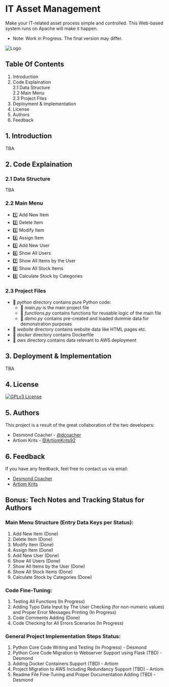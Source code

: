 # IT Asset Management
Make your IT-related asset process simple and controlled. This Web-based system runs on Apache will make it happen.
* Note: Work in Progress. The final version may differ.

![Logo](https://cdn3d.iconscout.com/3d/premium/thumb/asset-allocation-3d-icon-download-in-png-blend-fbx-gltf-file-formats--money-management-portfolio-diversification-risk-classes-capital-preservation-investment-pack-business-icons-7863809.png?f=webp)

## Table Of Contents
1. Introduction<br>
2. Code Explaination<br>
    2.1 Data Structure<br>
    2.2 Main Menu<br>
    2.3 Project Files<br>
3. Deployment & Implementation<br>
4. License<br>
5. Authors<br>
6. Feedback<br>

## 1. Introduction
TBA

## 2. Code Explaination
### 2.1 Data Structure
TBA

### 2.2 Main Menu
- :one: Add New Item<br>
- :two: Delete Item<br>
- :three: Modify Item<br>
- :four: Assign Item<br>
- :five: Add New User<br>
- :six: Show All Users<br>
- :seven: Show All Items by the User<br>
- :eight: Show All Stock Items<br>
- :nine: Calculate Stock by Categories<br>

### 2.3 Project Files
- :file_folder: *python* directory contains pure Python code:
    - :memo: *main.py* is the main project file
    - :memo: *functions.py* contains functions for reusable logic of the main file
    - :memo: *demo.py* contains pre-created and loaded dummie data for demonstration purposes
- :file_folder: *website* directory contains website data like HTML pages etc.
- :file_folder: *docker* directory contains Dockerfile
- :file_folder: *aws* directory contains data relevant to AWS deployment

## 3. Deployment & Implementation
TBA

## 4. License
[![GPLv3 License](https://img.shields.io/badge/License-GPL%20v3-yellow.svg)](https://github.com/dcoacher/it-asset-management/blob/main/LICENSE)

## 5. Authors
This project is a result of the great collaboration of the two developers:
- Desmond Coacher - [@dcoacher](https://github.com/dcoacher)
- Artiom Krits - [@ArtiomKrits92](https://github.com/ArtiomKrits92)

## 6. Feedback
If you have any feedback, feel free to contact us via email: 
- [Desmond Coacher](mailto:dcoacher@outlook.com)
- [Artiom Krits](mailto:artiomkrits92@gmail.com)

## Bonus: Tech Notes and Tracking Status for Authors
### Main Menu Structure (Entry Data Keys per Status):
1. Add New Item (Done)
2. Delete Item (Done)
3. Modify Item (Done)
4. Assign Item (Done)
5. Add New User (Done)
6. Show All Users (Done)
7. Show All Items by the User (Done)
8. Show All Stock Items (Done)
9. Calculate Stock by Categories (Done)

### Code Fine-Tuning:
1. Testing All Functions (In Progress)
2. Adding Typo Data Input by The User Checking (for non-numeric values) and Proper Error Messages Printing (In Progress)
3. Code Comments Adding (Done)
4. Code Checking for All Errors Scenarios (In Progress)

### General Project Implementation Steps Status:
1. Python Core Code Writing and Testing (In Progress) - Desmond
2. Python Core Code Migration to Webserver Support using Flask (TBD) - Desmond
3. Adding Docker Containers Support (TBD) - Artiom
4. Project Migration to AWS Including Redundancy Support (TBD) - Artiom
5. Readme File Fine-Tuning and Proper Documentation Adding (TBD) - Desmond

